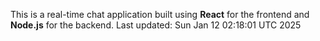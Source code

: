 This is a real-time chat application built using **React** for the frontend and **Node.js** for the backend.
Last updated: Sun Jan 12 02:18:01 UTC 2025

